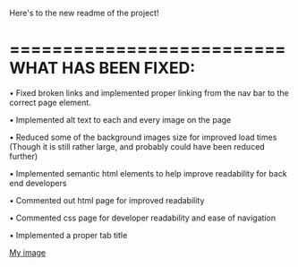 Here's to the new readme of the project!

==========================
  WHAT HAS BEEN FIXED:
==========================
• Fixed broken links and implemented proper linking from the nav bar to the correct page element.

• Implemented alt text to each and every image on the page

• Reduced some of the background images size for improved load times (Though it is still rather large, and probably could have been reduced further)

• Implemented semantic html elements to help improve readability for back end developers

• Commented out html page for improved readability

• Commented css page for developer readability and ease of navigation

• Implemented a proper tab title

[My image](username.github.com/repository/img/image.jpg)